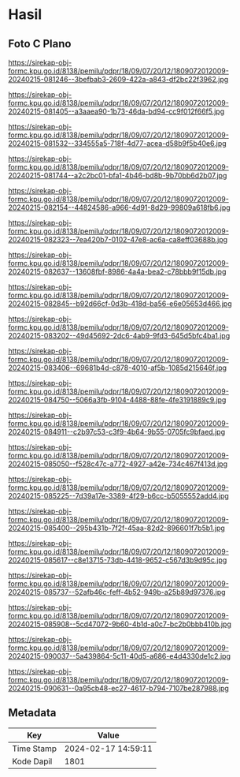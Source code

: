 # Hasil

## Foto C Plano

https://sirekap-obj-formc.kpu.go.id/8138/pemilu/pdpr/18/09/07/20/12/1809072012009-20240215-081246--3befbab3-2609-422a-a843-df2bc22f3962.jpg

https://sirekap-obj-formc.kpu.go.id/8138/pemilu/pdpr/18/09/07/20/12/1809072012009-20240215-081405--a3aaea90-1b73-46da-bd94-cc9f012f66f5.jpg

https://sirekap-obj-formc.kpu.go.id/8138/pemilu/pdpr/18/09/07/20/12/1809072012009-20240215-081532--334555a5-718f-4d77-acea-d58b9f5b40e6.jpg

https://sirekap-obj-formc.kpu.go.id/8138/pemilu/pdpr/18/09/07/20/12/1809072012009-20240215-081744--a2c2bc01-bfa1-4b46-bd8b-9b70bb6d2b07.jpg

https://sirekap-obj-formc.kpu.go.id/8138/pemilu/pdpr/18/09/07/20/12/1809072012009-20240215-082154--44824586-a966-4d91-8d29-99809a618fb6.jpg

https://sirekap-obj-formc.kpu.go.id/8138/pemilu/pdpr/18/09/07/20/12/1809072012009-20240215-082323--7ea420b7-0102-47e8-ac6a-ca8eff03688b.jpg

https://sirekap-obj-formc.kpu.go.id/8138/pemilu/pdpr/18/09/07/20/12/1809072012009-20240215-082637--13608fbf-8986-4a4a-bea2-c78bbb9f15db.jpg

https://sirekap-obj-formc.kpu.go.id/8138/pemilu/pdpr/18/09/07/20/12/1809072012009-20240215-082845--b92d66cf-0d3b-418d-ba56-e6e05653d466.jpg

https://sirekap-obj-formc.kpu.go.id/8138/pemilu/pdpr/18/09/07/20/12/1809072012009-20240215-083202--49d45692-2dc6-4ab9-9fd3-645d5bfc4ba1.jpg

https://sirekap-obj-formc.kpu.go.id/8138/pemilu/pdpr/18/09/07/20/12/1809072012009-20240215-083406--69681b4d-c878-4010-af5b-1085d215646f.jpg

https://sirekap-obj-formc.kpu.go.id/8138/pemilu/pdpr/18/09/07/20/12/1809072012009-20240215-084750--5066a3fb-9104-4488-88fe-4fe3191889c9.jpg

https://sirekap-obj-formc.kpu.go.id/8138/pemilu/pdpr/18/09/07/20/12/1809072012009-20240215-084911--c2b97c53-c3f9-4b64-9b55-0705fc9bfaed.jpg

https://sirekap-obj-formc.kpu.go.id/8138/pemilu/pdpr/18/09/07/20/12/1809072012009-20240215-085050--f528c47c-a772-4927-a42e-734c467f413d.jpg

https://sirekap-obj-formc.kpu.go.id/8138/pemilu/pdpr/18/09/07/20/12/1809072012009-20240215-085225--7d39a17e-3389-4f29-b6cc-b5055552add4.jpg

https://sirekap-obj-formc.kpu.go.id/8138/pemilu/pdpr/18/09/07/20/12/1809072012009-20240215-085400--295b431b-7f2f-45aa-82d2-896601f7b5b1.jpg

https://sirekap-obj-formc.kpu.go.id/8138/pemilu/pdpr/18/09/07/20/12/1809072012009-20240215-085617--c8e13715-73db-4418-9652-c567d3b9d95c.jpg

https://sirekap-obj-formc.kpu.go.id/8138/pemilu/pdpr/18/09/07/20/12/1809072012009-20240215-085737--52afb46c-feff-4b52-949b-a25b89d97376.jpg

https://sirekap-obj-formc.kpu.go.id/8138/pemilu/pdpr/18/09/07/20/12/1809072012009-20240215-085908--5cd47072-9b60-4b1d-a0c7-bc2b0bbb410b.jpg

https://sirekap-obj-formc.kpu.go.id/8138/pemilu/pdpr/18/09/07/20/12/1809072012009-20240215-090037--5a439864-5c11-40d5-a686-e4d4330de1c2.jpg

https://sirekap-obj-formc.kpu.go.id/8138/pemilu/pdpr/18/09/07/20/12/1809072012009-20240215-090631--0a95cb48-ec27-4617-b794-7107be287988.jpg


## Metadata

| Key        | Value               |
| ---------- | ------------------- |
| Time Stamp | 2024-02-17 14:59:11 |
| Kode Dapil | 1801                |



